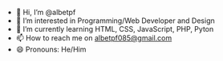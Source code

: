 - 👋 Hi, I’m @albetpf
- 👀 I’m interested in Programming/Web Developer and Design
- 🌱 I’m currently learning HTML, CSS, JavaScript, PHP, Pyton
- 📫 How to reach me on albetpf085@gmail.com
- 😄 Pronouns: He/Him

<!---
albetpf/albetpf is a ✨ special ✨ repository because its `README.md` (this file) appears on your GitHub profile.
You can click the Preview link to take a look at your changes.
--->
